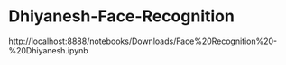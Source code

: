 # Dhiyanesh-Face-Recognition
http://localhost:8888/notebooks/Downloads/Face%20Recognition%20-%20Dhiyanesh.ipynb
